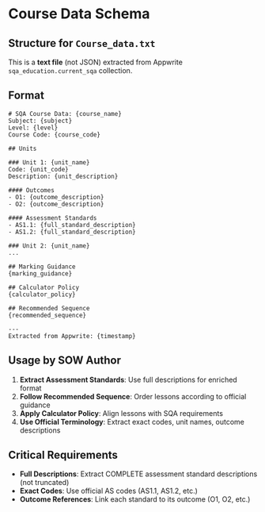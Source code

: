 # Course Data Schema

## Structure for `Course_data.txt`

This is a **text file** (not JSON) extracted from Appwrite `sqa_education.current_sqa` collection.

## Format

```
# SQA Course Data: {course_name}
Subject: {subject}
Level: {level}
Course Code: {course_code}

## Units

### Unit 1: {unit_name}
Code: {unit_code}
Description: {unit_description}

#### Outcomes
- O1: {outcome_description}
- O2: {outcome_description}

#### Assessment Standards
- AS1.1: {full_standard_description}
- AS1.2: {full_standard_description}

### Unit 2: {unit_name}
...

## Marking Guidance
{marking_guidance}

## Calculator Policy
{calculator_policy}

## Recommended Sequence
{recommended_sequence}

---
Extracted from Appwrite: {timestamp}
```

## Usage by SOW Author

1. **Extract Assessment Standards**: Use full descriptions for enriched format
2. **Follow Recommended Sequence**: Order lessons according to official guidance
3. **Apply Calculator Policy**: Align lessons with SQA requirements
4. **Use Official Terminology**: Extract exact codes, unit names, outcome descriptions

## Critical Requirements

- **Full Descriptions**: Extract COMPLETE assessment standard descriptions (not truncated)
- **Exact Codes**: Use official AS codes (AS1.1, AS1.2, etc.)
- **Outcome References**: Link each standard to its outcome (O1, O2, etc.)
